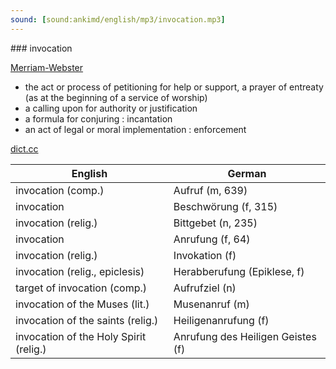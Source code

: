 ```yaml
---
sound: [sound:ankimd/english/mp3/invocation.mp3]
---
```


\### invocation

[Merriam-Webster](https://www.merriam-webster.com/dictionary/invocation)

- the act or process of petitioning for help or support, a prayer of entreaty (as at the beginning of a service of worship)
- a calling upon for authority or justification
- a formula for conjuring : incantation
- an act of legal or moral implementation : enforcement

[dict.cc](https://www.dict.cc/invocation)

| English        | German       |
| -------------- | ------------ |
| invocation (comp.) | Aufruf (m, 639) |
| invocation | Beschwörung (f, 315) |
| invocation (relig.) | Bittgebet (n, 235) |
| invocation | Anrufung (f, 64) |
| invocation (relig.) | Invokation (f) |
| invocation (relig., epiclesis) | Herabberufung (Epiklese, f) |
| target of invocation (comp.) | Aufrufziel (n) |
| invocation of the Muses (lit.) | Musenanruf (m) |
| invocation of the saints (relig.) | Heiligenanrufung (f) |
| invocation of the Holy Spirit (relig.) | Anrufung des Heiligen Geistes (f) |
